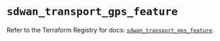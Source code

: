 # `sdwan_transport_gps_feature`

Refer to the Terraform Registry for docs: [`sdwan_transport_gps_feature`](https://registry.terraform.io/providers/ciscodevnet/sdwan/0.8.0/docs/resources/transport_gps_feature).
